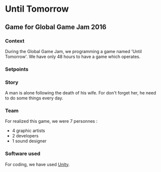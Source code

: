 <h1>Until Tomorrow</h1>
<h2>Game for Global Game Jam 2016</h2>

<h3>Context</h3>
<p>During the Global Game Jam, we programming a game named 'Until Tomorrow'. We have only 48 hours to have a game which operates.</p>

<h3>Setpoints</h3>

<h3>Story</h3>

A man is alone following the death of his wife. For don't forget her, he need to do some things every day.

<h3>Team</h3>
For realized this game, we were 7 personnes :
<ul>
<li> 4 graphic artists </li>
<li> 2 developers</li>
<li> 1 sound designer</li>
</ul>

<h3>Software used</h3>
For coding, we have used <a href="https://unity3d.com">Unity</a>.
